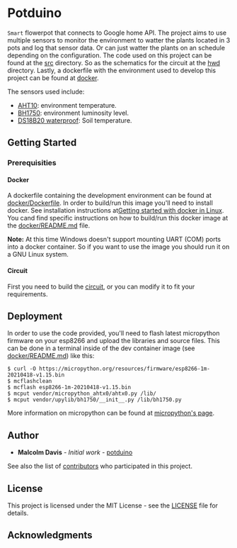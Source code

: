 # Potduino

`Smart` flowerpot that connects to Google home API. The project aims to use multiple sensors to monitor the environment to watter the plants located in 3 pots and log that sensor data. Or can just watter the plants on an schedule depending on the configuration. The code used on this project can be found at the [src](src) directory. So as the schematics for the circuit at the [hwd](hwd) directory. Lastly, a dockerfile with the environment used to develop this project can be found at [docker](docker).

The sensors used include:

- [AHT10](https://www.espruino.com/AHT10): environment temperature.
- [BH1750](https://www.espruino.com/BH1750): environment luminosity level.
- [DS18B20 waterproof](https://www.adafruit.com/product/381): Soil temperature.

## Getting Started

### Prerequisities

#### Docker

A dockerfile containing the development environment can be found at [docker/Dockerfile](docker/Dockerfile). In order to build/run this image you'll need to install docker. See installation instructions at[Getting started with docker in Linux](https://docs.docker.com/linux/started/). You cand find specific instructions on how to build/run this docker image at the [docker/README.md](docker/README.md) file.

**Note:** At this time Windows doesn't support mounting UART (COM) ports into a docker container. So if you want to use the image you should run it on a GNU Linux system.

#### Circuit

First you need to build the [circuit](), or you can modify it to fit your requirements.

## Deployment

In order to use the code provided, you'll need to flash latest micropython firmware on your esp8266 and upload the libraries and source files. This can be done in a terminal inside of the dev container image (see [docker/README.md](docker/README.md)) like this:

```shell
$ curl -O https://micropython.org/resources/firmware/esp8266-1m-20210418-v1.15.bin
$ mcflashclean
$ mcflash esp8266-1m-20210418-v1.15.bin
$ mcput vendor/micropython_ahtx0/ahtx0.py /lib/
$ mcput vendor/upylib/bh1750/__init__.py /lib/bh1750.py
```

More information on micropython can be found at [micropython's page](https://docs.micropython.org/en/v1.15/esp8266/tutorial/intro.html).

## Author

- **Malcolm Davis** - _Initial work_ - [potduino](https://github.com/malkam03/potduino)

See also the list of [contributors](https://github.com/malkam03/potduino/contributors.md) who participated in this project.

## License

This project is licensed under the MIT License - see the [LICENSE](LICENSE) file for details.

## Acknowledgments
